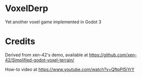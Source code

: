 # VoxelDerp
 Yet another voxel game implemented in Godot 3

# Credits
Derived from xen-42's demo, available at https://github.com/xen-42/Simplified-godot-voxel-terrain/

How-to video at https://www.youtube.com/watch?v=QftpPI5iYrY

